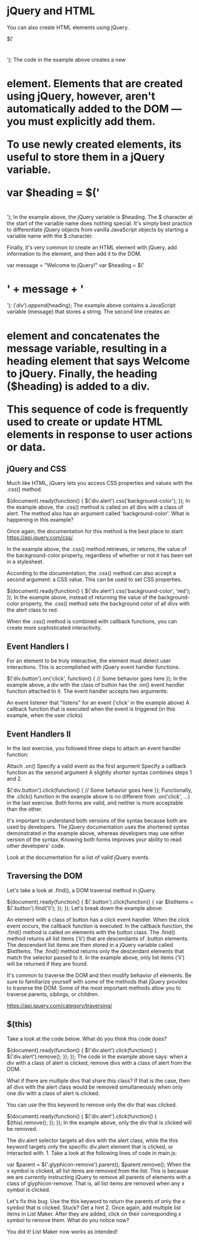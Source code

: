 # jQuery and HTML

You can also create HTML elements using jQuery.

$('<h1></h1>');
The code in the example above creates a new <h1> element. Elements that are created using jQuery, however, aren't automatically added to the DOM — you must explicitly add them.

To use newly created elements, its useful to store them in a jQuery variable.

var $heading = $('<h1></h1>');
In the example above, the jQuery variable is $heading. The $ character at the start of the variable name does nothing special. It's simply best practice to differentiate jQuery objects from vanilla JavaScript objects by starting a variable name with the $ character.

Finally, it's very common to create an HTML element with jQuery, add information to the element, and then add it to the DOM.

var message = "Welcome to jQuery!"
var $heading = $('<h1>' + message + '</h1>');
$('div').append($heading);
The example above contains a JavaScript variable (message) that stores a string. The second line creates an <h1> element and concatenates the message variable, resulting in a heading element that says Welcome to jQuery. Finally, the heading ($heading) is added to a div.

This sequence of code is frequently used to create or update HTML elements in response to user actions or data.

## jQuery and CSS
Much like HTML, jQuery lets you access CSS properties and values with the .css() method.

$(document).ready(function() {
  $('div.alert').css('background-color');
});
In the example above, the .css() method is called on all divs with a class of alert. The method also has an argument called 'background-color'. What is happening in this example?

Once again, the documentation for this method is the best place to start: https://api.jquery.com/css/.

In the example above, the .css() method retrieves, or returns, the value of the background-color property, regardless of whether or not it has been set in a stylesheet.

According to the documentation, the .css() method can also accept a second argument: a CSS value. This can be used to set CSS properties.

$(document).ready(function() {
  $('div.alert').css('background-color', 'red');
});
In the example above, instead of returning the value of the background-color property, the .css() method sets the background color of all divs with the alert class to red.

When the .css() method is combined with callback functions, you can create more sophisticated interactivity.

## Event Handlers I
For an element to be truly interactive, the element must detect user interactions. This is accomplished with jQuery event handler functions.

$('div.button').on('click', function() {
  // Some behavior goes here
});
In the example above, a div with the class of button has the .on() event handler function attached to it. The event handler accepts two arguments:

An event listener that "listens" for an event ('click' in the example above)
A callback function that is executed when the event is triggered (in this example, when the user clicks)

## Event Handlers II
In the last exercise, you followed three steps to attach an event handler function:

Attach .on()
Specify a valid event as the first argument
Specify a callback function as the second argument
A slightly shorter syntax combines steps 1 and 2.

$('div.button').click(function() {
// Some behavior goes here
});
Functionally, the .click() function in the example above is no different from .on('click', ...) in the last exercise. Both forms are valid, and neither is more acceptable than the other.

It's important to understand both versions of the syntax because both are used by developers. The jQuery documentation uses the shortened syntax demonstrated in the example above, whereas developers may use either version of the syntax. Knowing both forms improves your ability to read other developers' code.

Look at the documentation for a list of valid jQuery events.

## Traversing the DOM
Let's take a look at .find(), a DOM traversal method in jQuery.

$(document).ready(function() {
  $('.button').click(function() {
    var $listItems = $('.button').find('li');
  });
});
Let's break down the example above:

An element with a class of button has a click event handler.
When the click event occurs, the callback function is executed. In the callback function, the .find() method is called on elements with the button class.
The .find() method returns all list items ('li') that are descendants of .button elements.
The descendant list items are then stored in a jQuery variable called $listItems.
The .find() method returns only the descendant elements that match the selector passed to it. In the example above, only list items ('li') will be returned if they are found.

It's common to traverse the DOM and then modify behavior of elements. Be sure to familiarize yourself with some of the methods that jQuery provides to traverse the DOM. Some of the most important methods allow you to traverse parents, siblings, or children.

https://api.jquery.com/category/traversing/

## $(this)
Take a look at the code below. What do you think this code does?

$(document).ready(function() {
  $('div.alert').click(function() {
    $('div.alert').remove();
  });
});
The code in the example above says: when a div with a class of alert is clicked, remove divs with a class of alert from the DOM.

What if there are multiple divs that share this class? If that is the case, then all divs with the alert class would be removed simultaneously when only one div with a class of alert is clicked.

You can use the this keyword to remove only the div that was clicked.

$(document).ready(function() {
  $('div.alert').click(function() {
    $(this).remove();
  });
});
In the example above, only the div that is clicked will be removed.

The div.alert selector targets all divs with the alert class, while the this keyword targets only the specific div.alert element that is clicked, or interacted with.
1.
Take a look at the following lines of code in main.js:

var $parent = $('.glyphicon-remove').parent();
$parent.remove();
When the x symbol is clicked, all list items are removed from the list. This is because we are currently instructing jQuery to remove all parents of elements with a class of glyphicon-remove. That is, all list items are removed when any x symbol is clicked.

Let's fix this bug. Use the this keyword to return the parents of only the x symbol that is clicked.
Stuck? Get a hint
2.
Once again, add multiple list items in List Maker. After they are added, click on their corresponding x symbol to remove them. What do you notice now?

You did it! List Maker now works as intended!

## 
